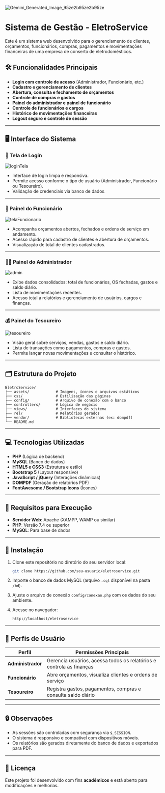
![Gemini_Generated_Image_95ze2b95ze2b95ze](https://github.com/user-attachments/assets/88ea28e9-96b0-4342-b81b-c77fd333b59d)


# Sistema de Gestão - EletroService

Este é um sistema web desenvolvido para o gerenciamento de clientes, orçamentos, funcionários, compras, pagamentos e movimentações financeiras de uma empresa de conserto de eletrodomésticos.

## 🛠️ Funcionalidades Principais

- **Login com controle de acesso** (Administrador, Funcionário, etc.)
- **Cadastro e gerenciamento de clientes**
- **Abertura, consulta e fechamento de orçamentos**
- **Controle de compras e gastos**
- **Painel do administrador e painel de funcionário**
- **Controle de funcionários e cargos**
- **Histórico de movimentações financeiras**
- **Logout seguro e controle de sessão**

---

## 🖥️ Interface do Sistema

### 🔐 Tela de Login
![loginTela](https://github.com/user-attachments/assets/c0aae780-9efd-496b-9b19-de19331e8f52)

- Interface de login limpa e responsiva.
- Permite acesso conforme o tipo de usuário (Administrador, Funcionário ou Tesoureiro).
- Validação de credenciais via banco de dados.

---

### 🔧 Painel do Funcionário
![telaFuncionario](https://github.com/user-attachments/assets/19c5d1f8-c11a-4a09-b418-6a0eb9027b6d)

- Acompanha orçamentos abertos, fechados e ordens de serviço em andamento.
- Acesso rápido para cadastro de clientes e abertura de orçamentos.
- Visualização de total de clientes cadastrados.

---

### 🧑‍💼 Painel do Administrador

![admin](https://github.com/user-attachments/assets/22d94b1b-d126-4927-809e-921add310bd0)

- Exibe dados consolidados: total de funcionários, OS fechadas, gastos e saldo diário.
- Lista de movimentações recentes.
- Acesso total a relatórios e gerenciamento de usuários, cargos e finanças.

---

### 💰 Painel do Tesoureiro

![tesoureiro](https://github.com/user-attachments/assets/0b16b91c-0945-46b8-bb26-a39c7f2128b4)


- Visão geral sobre serviços, vendas, gastos e saldo diário.
- Lista de transações como pagamentos, compras e gastos.
- Permite lançar novas movimentações e consultar o histórico.

---

## 🗂️ Estrutura do Projeto

```
EletroService/
├── assets/            # Imagens, ícones e arquivos estáticos
├── css/               # Estilização das páginas
├── config/            # Arquivo de conexão com o banco
├── controllers/       # Lógica de negócio
├── views/             # Interfaces do sistema
├── rel/               # Relatórios gerados
├── vendor/            # Bibliotecas externas (ex: dompdf)
└── README.md
```

---

## 💻 Tecnologias Utilizadas

- **PHP** (Lógica de backend)
- **MySQL** (Banco de dados)
- **HTML5 e CSS3** (Estrutura e estilo)
- **Bootstrap 5** (Layout responsivo)
- **JavaScript / jQuery** (Interações dinâmicas)
- **DOMPDF** (Geração de relatórios PDF)
- **FontAwesome / Bootstrap Icons** (Ícones)

---

## 🧪 Requisitos para Execução

- **Servidor Web**: Apache (XAMPP, WAMP ou similar)
- **PHP**: Versão 7.4 ou superior
- **MySQL**: Para base de dados

---

## 🚀 Instalação

1. Clone este repositório no diretório do seu servidor local:
   ```bash
   git clone https://github.com/seu-usuario/eletroservice.git
   ```

2. Importe o banco de dados MySQL (arquivo `.sql` disponível na pasta `/bd`).

3. Ajuste o arquivo de conexão `config/conexao.php` com os dados do seu ambiente.

4. Acesse no navegador:
   ```
   http://localhost/eletroservice
   ```

---

## 👤 Perfis de Usuário

| Perfil        | Permissões Principais |
|---------------|------------------------|
| **Administrador** | Gerencia usuários, acessa todos os relatórios e controla as finanças |
| **Funcionário**   | Abre orçamentos, visualiza clientes e ordens de serviço |
| **Tesoureiro**    | Registra gastos, pagamentos, compras e consulta saldo diário |

---

## 🔒 Observações

- As sessões são controladas com segurança via `$_SESSION`.
- O sistema é responsivo e compatível com dispositivos móveis.
- Os relatórios são gerados diretamente do banco de dados e exportados para PDF.

---

## 📄 Licença

Este projeto foi desenvolvido com fins **acadêmicos** e está aberto para modificações e melhorias.

